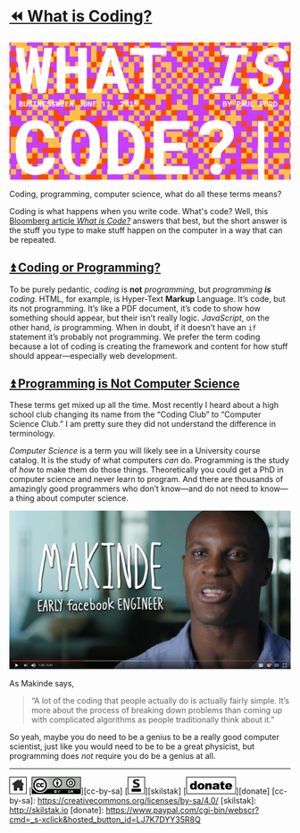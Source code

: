 # [⏪ What is Coding?](/README.md)

[![](/assets/coding.png)][code]

Coding, programming, computer science, what do all these terms
means?

Coding is what happens when you write code. What's code?  Well,
this [Bloomberg article *What is Code?*][code] answers that best,
but the short answer is the stuff you type to make stuff happen on
the computer in a way that can be repeated.

[code]: http://www.bloomberg.com/graphics/2015-paul-ford-what-is-code/

## [⏫ Coding or Programming?](#)

To be purely pedantic, *coding* is **not** *programming*, but
*programming* ***is*** *coding*. HTML, for example, is Hyper-Text
**Markup** Language. It’s code, but its not programming. It’s like
a PDF document, it’s code to show how something should appear, but
their isn’t really logic.  *JavaScript*, on the other hand, *is*
programming.  When in doubt, if it doesn’t have an `if` statement it’s
probably not programming. We prefer the term coding because a lot
of coding is creating the framework and content for how stuff should
appear—especially web development.

## [⏫ Programming is Not Computer Science](#)

These terms get mixed up all the time. Most recently I heard about
a high school club changing its name from the “Coding Club” to
“Computer Science Club.” I am pretty sure they did not understand
the difference in terminology.

*Computer Science* is a term you will likely see in a University
course catalog. It is the study of what computers *can* do. Programming
is the study of *how* to make them do those things. Theoretically you
could get a PhD in computer science and never learn to program. And
there are thousands of amazingly good programmers who don’t know—and
do not need to know—a thing about computer science.

[![](/assets/makinde.png)](https://youtu.be/nKIu9yen5nc?t=1m30s)

As Makinde says,

> “A lot of the coding that people actually do is actually fairly
> simple. It’s more about the process of breaking down problems than
> coming up with complicated algorithms as people traditionally think
> about it.”

So yeah, maybe you do need to be a genius to be a really good computer
scientist, just like you would need to be to be a great physicist, but
programming does *not* require you do be a genius at all.

---
[![home](/assets/home-bw.png)](/README.md)
[![cc-by-sa](/assets/cc-by-sa.png)][cc-by-sa]
[![skilstak](/assets/skilstak-logo-bw.png)][skilstak]
[![donate](/assets/donate-bw.png)][donate]
[cc-by-sa]: https://creativecommons.org/licenses/by-sa/4.0/
[skilstak]: http://skilstak.io
[donate]: https://www.paypal.com/cgi-bin/webscr?cmd=_s-xclick&hosted_button_id=LJ7K7DYY35R8Q



